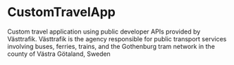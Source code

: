 # CustomTravelApp
Custom travel application using public developer APIs provided by Västtrafik.
Västtrafik is the agency responsible for public transport services involving buses, ferries, trains, and the Gothenburg tram network in the county of Västra Götaland, Sweden
